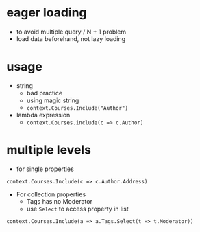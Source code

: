 # eager loading

- to avoid multiple query / N + 1 problem
- load data beforehand, not lazy loading

# usage

- string
  - bad practice
  - using magic string
  - `context.Courses.Include("Author")`
- lambda expression
  - `context.Courses.include(c => c.Author)`

# multiple levels

- for single properties

```
context.Courses.Include(c => c.Author.Address)
```

- For collection properties
  - Tags has no Moderator
  - use `Select` to access property in list

```
context.Courses.Include(a => a.Tags.Select(t => t.Moderator))
```
